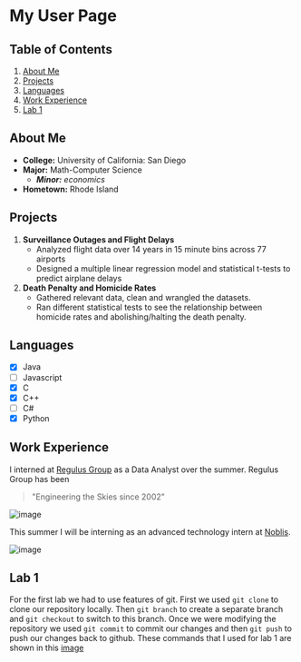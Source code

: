 # My User Page

## Table of Contents
1. [About Me](#about-me)
2. [Projects](#projects)
3. [Languages](#languages)
4. [Work Experience](#work-experience)
5. [Lab 1](#code-snippet)

## About Me <a name="about-me"></a>
- **College:** University of California: San Diego
- **Major:** Math-Computer Science
   - ***Minor:*** *economics*
- **Hometown:** Rhode Island


## Projects <a name="projects"></a>
1. **Surveillance Outages and Flight Delays**
   - Analyzed flight data over 14 years in 15 minute bins across 77 airports
   - Designed a multiple linear regression model and statistical t-tests to predict airplane delays
2. **Death Penalty and Homicide Rates**
   - Gathered relevant data, clean and wrangled the datasets.
   - Ran different statistical tests to see the relationship between homicide rates and abolishing/halting the death penalty. 

## Languages <a name="languages"></a>
- [X] Java
- [ ] Javascript
- [X] C
- [X] C++
- [ ] C#
- [X] Python

## Work Experience <a name="work-experience"></a>
I interned at [Regulus Group](https://regulus-group.com/) as a Data Analyst over the summer. Regulus Group has been 
  > "Engineering the Skies since 2002"

![image](https://encrypted-tbn0.gstatic.com/images?q=tbn:ANd9GcTR80ofocXI0ddIedyge5JbPzdm_wlFb1zKW_nwGq8rjQ&s) 

This summer I will be interning as an advanced technology intern at [Noblis](https://noblis.org/).

![image](https://noblis.org/wp-content/uploads/2022/01/noblis_blue-retina.png)


## Lab 1 <a name="code-snippet"></a>
For the first lab we had to use features of git. First we used `git clone` to clone our repository locally. Then `git branch` to create a separate branch and `git checkout` to switch to this branch. Once we were modifying the repository we used `git commit` to commit our changes and then `git push` to push our changes back to github. These commands that I used for lab 1 are shown in this [image](Screenshots/CSE110-lab-week-1.png)

